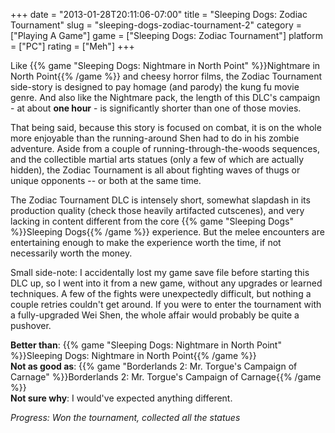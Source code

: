 +++
date = "2013-01-28T20:11:06-07:00"
title = "Sleeping Dogs: Zodiac Tournament"
slug = "sleeping-dogs-zodiac-tournament-2"
category = ["Playing A Game"]
game = ["Sleeping Dogs: Zodiac Tournament"]
platform = ["PC"]
rating = ["Meh"]
+++

Like {{% game "Sleeping Dogs: Nightmare in North Point" %}}Nightmare in North Point{{% /game %}} and cheesy horror films, the Zodiac Tournament side-story is designed to pay homage (and parody) the kung fu movie genre.  And also like the Nightmare pack, the length of this DLC's campaign - at about <b>one hour</b> - is significantly shorter than one of those movies.

That being said, because this story is focused on combat, it is on the whole more enjoyable than the running-around Shen had to do in his zombie adventure.  Aside from a couple of running-through-the-woods sequences, and the collectible martial arts statues (only a few of which are actually hidden), the Zodiac Tournament is all about fighting waves of thugs or unique opponents -- or both at the same time.

The Zodiac Tournament DLC is intensely short, somewhat slapdash in its production quality (check those heavily artifacted cutscenes), and very lacking in content different from the core {{% game "Sleeping Dogs" %}}Sleeping Dogs{{% /game %}} experience.  But the melee encounters are entertaining enough to make the experience worth the time, if not necessarily worth the money.

Small side-note: I accidentally lost my game save file before starting this DLC up, so I went into it from a new game, without any upgrades or learned techniques. A few of the fights were unexpectedly difficult, but nothing a couple retries couldn't get around.  If you were to enter the tournament with a fully-upgraded Wei Shen, the whole affair would probably be quite a pushover.

<b>Better than</b>: {{% game "Sleeping Dogs: Nightmare in North Point" %}}Sleeping Dogs: Nightmare in North Point{{% /game %}}  
<b>Not as good as</b>: {{% game "Borderlands 2: Mr. Torgue's Campaign of Carnage" %}}Borderlands 2: Mr. Torgue's Campaign of Carnage{{% /game %}}  
<b>Not sure why</b>: I would've expected anything different.

<i>Progress: Won the tournament, collected all the statues</i>